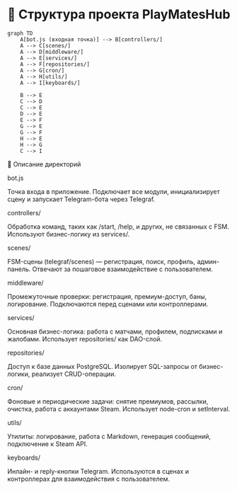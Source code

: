 # 📂 Структура проекта PlayMatesHub

```mermaid
graph TD
    A[bot.js (входная точка)] --> B[controllers/]
    A --> C[scenes/]
    A --> D[middleware/]
    A --> E[services/]
    A --> F[repositories/]
    A --> G[cron/]
    A --> H[utils/]
    A --> I[keyboards/]

    B --> E
    C --> D
    C --> E
    D --> E
    E --> F
    G --> E
    G --> F
    H --> E
    H --> G
    C --> I
```

📄 Описание директорий

bot.js

Точка входа в приложение. Подключает все модули, инициализирует сцену и запускает Telegram-бота через Telegraf.

controllers/

Обработка команд, таких как /start, /help, и других, не связанных с FSM. Используют бизнес-логику из services/.

scenes/

FSM-сцены (telegraf/scenes) — регистрация, поиск, профиль, админ-панель. Отвечают за пошаговое взаимодействие с пользователем.

middleware/

Промежуточные проверки: регистрация, премиум-доступ, баны, логирование. Подключаются перед сценами или контроллерами.

services/

Основная бизнес-логика: работа с матчами, профилем, подписками и жалобами. Использует repositories/ как DAO-слой.

repositories/

Доступ к базе данных PostgreSQL. Изолирует SQL-запросы от бизнес-логики, реализует CRUD-операции.

cron/

Фоновые и периодические задачи: снятие премиумов, рассылки, очистка, работа с аккаунтами Steam. Использует node-cron и setInterval.

utils/

Утилиты: логирование, работа с Markdown, генерация сообщений, подключение к Steam API.

keyboards/

Инлайн- и reply-кнопки Telegram. Используются в сценах и контроллерах для взаимодействия с пользователем.